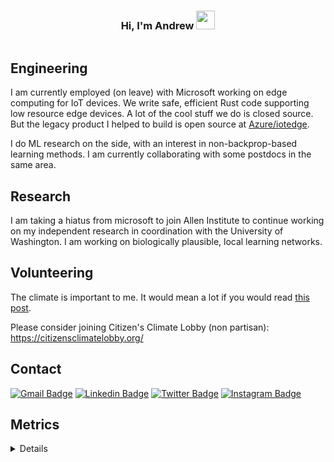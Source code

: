 <h3 align="center">Hi, I'm Andrew <img src = "https://raw.githubusercontent.com/MartinHeinz/MartinHeinz/master/wave.gif" width = 30px> </h3>

<p align="left"> <img src="https://komarev.com/ghpvc/?username=and-rewsmith&label=Profile%20views&color=0e75b6&style=flat" alt="" />
</p>


## Engineering
I am currently employed (on leave) with Microsoft working on edge computing for IoT devices. We write safe, efficient Rust code supporting low resource edge devices. A lot of the cool stuff we do is closed source. But the legacy product I helped to build is open source at [Azure/iotedge](https://github.com/Azure/iotedge/graphs/contributors).

I do ML research on the side, with an interest in non-backprop-based learning methods. I am currently collaborating with some postdocs in the same area.

## Research
I am taking a hiatus from microsoft to join Allen Institute to continue working on my independent research in coordination with the University of Washington. I am working on biologically plausible, local learning networks.


## Volunteering
The climate is important to me. It would mean a lot if you would read [this post](https://np.reddit.com/r/worldnews/comments/bxgd5p/single_most_important_stat_on_the_planet_alarm_as/eq6bvl0/).

Please consider joining Citizen's Climate Lobby (non partisan):
https://citizensclimatelobby.org/

## Contact
[![Gmail Badge](https://img.shields.io/badge/-andrew.smith.recruiting@gmail.com-d14836?style=flat-square&logo=Gmail&logoColor=white&link=mailto:andrew.smith.recruiting@gmail.com)](mailto:andrew.smith.recruiting@gmail.com)
[![Linkedin Badge](https://img.shields.io/badge/-AndrewSmith-blue?style=flat-square&logo=Linkedin&logoColor=white&link=https://www.linkedin.com/in/and-rewsmith/)](https://www.linkedin.com/in/and-rewsmith/)
[![Twitter Badge](https://img.shields.io/badge/-yo_smit-blue?style=flat-square&logo=Twitter&logoColor=white&link=https://https://twitter.com/yo_smit/)](https://www.twitter.com/yo_smit/)
[![Instagram Badge](https://img.shields.io/badge/-and.rewsmith-e4405f?style=flat-square&logo=Instagram&logoColor=white&link=https://www.instagram.com/and.rewsmith/)](https://www.instagram.com/and.rewsmith/)


## Metrics
<details>
<p align="center">
  <a href="https://github.com/and-rewsmith">
    <img src="http://github-profile-summary-cards.vercel.app/api/cards/profile-details?username=and-rewsmith&theme=transparent" />
  </a>
  <a href="https://github.com/and-rewsmith">
    <img src="https://github-readme-streak-stats.herokuapp.com/?user=and-rewsmith&hide_border=true&card_width=338&theme=transparent" />
  </a>
  <a href="https://github.com/and-rewsmith">
    <img src="http://github-profile-summary-cards.vercel.app/api/cards/stats?username=and-rewsmith&theme=transparent" />
  </a>
</p>
</details>
